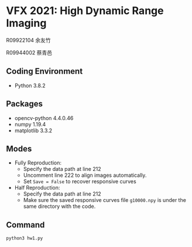 # VFX 2021: High Dynamic Range Imaging

R09922104 余友竹

R09944002 蔡青邑

## Coding Environment

* Python 3.8.2

## Packages

* opencv-python       4.4.0.46
* numpy               1.19.4
* matplotlib          3.3.2

## Modes

* Fully Reproduction:
  * Specify the data path at line 212
  * Uncomment line 222 to align images automatically.
  * Set `Save = False` to recover responsive curves
* Half Reproduction:
  * Specify the data path at line 212
  * Make sure the saved responsive curves file `g10000.npy` is under the same directory with the code.

## Command

```
python3 hw1.py
```



